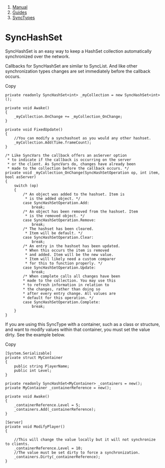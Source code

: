 1.  [Manual](/docs/manual)
3.  [Guides](/docs/manual/guides)
5.  [SyncTypes](/docs/manual/guides/synchronizing)

# SyncHashSet

SyncHashSet is an easy way to keep a HashSet collection automatically synchronized over the network.

Callbacks for SyncHashSet are similar to SyncList. And like other synchronization types changes are set immediately before the callback occurs.

Copy

    private readonly SyncHashSet<int> _myCollection = new SyncHashSet<int>();
    
    private void Awake()
    {
        _myCollection.OnChange += _myCollection_OnChange;
    }
    
    private void FixedUpdate()
    {
        //You can modify a synchashset as you would any other hashset.
        _myCollection.Add(Time.frameCount);
    }
    
    /* Like SyncVars the callback offers an asServer option
     * to indicate if the callback is occurring on the server
     * or the client. As SyncVars do, changes have already been
     * made to the collection before the callback occurs. */
    private void _myCollection_OnChange(SyncHashSetOperation op, int item, bool asServer)
    {
        switch (op)
        {
            /* An object was added to the hashset. Item is
             * is the added object. */
            case SyncHashSetOperation.Add:
                break;
            /* An object has been removed from the hashset. Item
             * is the removed object. */
            case SyncHashSetOperation.Remove:
                break;
            /* The hashset has been cleared. 
             * Item will be default. */
            case SyncHashSetOperation.Clear:
                break;
            /* An entry in the hashset has been updated. 
             * When this occurs the item is removed
             * and added. Item will be the new value.
             * Item will likely need a custom comparer
             * for this to function properly. */
            case SyncHashSetOperation.Update:
                break;            
            /* When complete calls all changes have been
            * made to the collection. You may use this
            * to refresh information in relation to
            * the changes, rather than doing so
            * after every entry change. All values are
            * default for this operation. */
            case SyncHashSetOperation.Complete:
                break;
        }
    }
    

If you are using this SyncType with a container, such as a class or structure, and want to modify values within that container, you must set the value dirty. See the example below.

Copy

    [System.Serializable]
    private struct MyContainer
    {
        public string PlayerName;
        public int Level;
    }
    
    private readonly SyncHashSet<MyContainer> _containers = new();
    private MyContainer _containerReference = new();
    
    private void Awake()
    {
        _containerReference.Level = 5;
        _containers.Add(_containerReference);
    }
    
    [Server]
    private void ModifyPlayer()
    {
        
        //This will change the value locally but it will not synchronize to clients.
        _containerReference.Level = 10;
        //The value must be set dirty to force a synchronization.
        _containers.Dirty(_containerReference);
    }